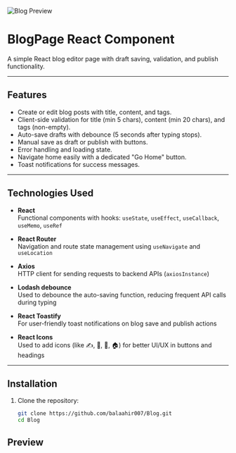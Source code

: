 ![Blog Preview](https://raw.githubusercontent.com/balaahir007/Blog/main/frontend/public/preview.png)

# BlogPage React Component

A simple React blog editor page with draft saving, validation, and publish functionality.

---

## Features

- Create or edit blog posts with title, content, and tags.
- Client-side validation for title (min 5 chars), content (min 20 chars), and tags (non-empty).
- Auto-save drafts with debounce (5 seconds after typing stops).
- Manual save as draft or publish with buttons.
- Error handling and loading state.
- Navigate home easily with a dedicated "Go Home" button.
- Toast notifications for success messages.

---

## Technologies Used

- **React**  
  Functional components with hooks: `useState`, `useEffect`, `useCallback`, `useMemo`, `useRef`

- **React Router**  
  Navigation and route state management using `useNavigate` and `useLocation`

- **Axios**  
  HTTP client for sending requests to backend APIs (`axiosInstance`)

- **Lodash debounce**  
  Used to debounce the auto-saving function, reducing frequent API calls during typing

- **React Toastify**  
  For user-friendly toast notifications on blog save and publish actions

- **React Icons**  
  Used to add icons (like ✍️, 💾, 🚀, 🏠) for better UI/UX in buttons and headings
---

## Installation

1. Clone the repository:

   ```bash
   git clone https://github.com/balaahir007/Blog.git
   cd Blog
## Preview

